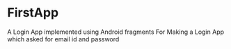 # FirstApp
A Login App implemented using Android fragments
For Making a Login App which asked for email id and password
